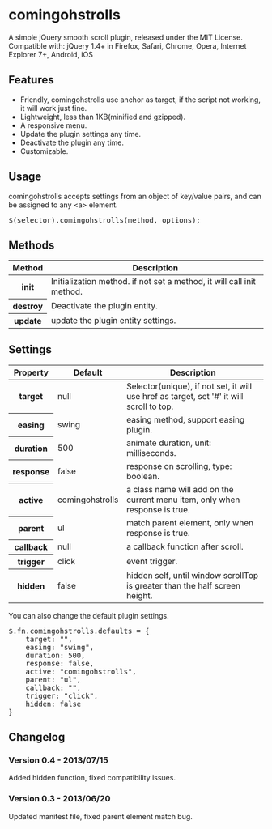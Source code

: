 comingohstrolls
===============
<p>A simple jQuery smooth scroll plugin, released under the MIT License.<br>
Compatible with: jQuery 1.4+ in Firefox, Safari, Chrome, Opera, Internet Explorer 7+, Android, iOS</p>
<h2>Features</h2>
<ul>
  <li>Friendly, comingohstrolls use anchor as target, if the script not working, it will work just fine.</li>
  <li>Lightweight, less than 1KB(minified and gzipped).</li>
  <li>A responsive menu.</li>
  <li>Update the plugin settings any time.</li>
  <li>Deactivate the plugin any time.</li>
  <li>Customizable.</li>
</ul>
<h2>Usage</h2>
<p>comingohstrolls accepts settings from an object of key/value pairs, and can be assigned to any &lt;a&gt; element.</p>
<pre>$(selector).comingohstrolls(method, options);</pre>

<h2>Methods</h2>
<table>
  <thead>
    <tr>
      <th>Method</th>
      <th>Description</th>
    </tr>
  </thead>
  <tbody>
    <tr>
      <th>init</th>
      <td>Initialization method. if not set a method, it will call init method.</td>
    </tr>
    <tr>
      <th>destroy</th>
      <td>Deactivate the plugin entity.</td>
    </tr>
    <tr>
      <th>update</th>
      <td>update the plugin entity settings.</td>
    </tr>
  </tbody>
</table>
<h2>Settings</h2>
<table>
  <thead>
    <tr>
      <th>Property</th>
      <th>Default</th>
      <th>Description</th>
    </tr>
  </thead>
  <tbody>
    <tr>
      <th>target</th>
      <td>null</td>
      <td>Selector(unique), if not set, it will use href as target, set '#' it will scroll to top.</td>
    </tr>
    <tr>
      <th>easing</th>
      <td>swing</td>
      <td>easing method, support easing plugin.</td>
    </tr>
    <tr>
      <th>duration</th>
      <td>500</td>
      <td>animate duration, unit: milliseconds.</td>
    </tr>
    <tr>
      <th>response</th>
      <td>false</td>
      <td>response on scrolling, type: boolean.</td>
    </tr>
    <tr>
      <th>active</th>
      <td>comingohstrolls</td>
      <td>a class name will add on the current menu item, only when response is true.</td>
    </tr>
    <tr>
      <th>parent</th>
      <td>ul</td>
      <td>match parent element, only when response is true.</td>
    </tr>
    <tr>
      <th>callback</th>
      <td>null</td>
      <td>a callback function after scroll.</td>
    </tr>
    <tr>
      <th>trigger</th>
      <td>click</td>
      <td>event trigger.</td>
    </tr>
    <tr>
      <th>hidden</th>
      <td>false</td>
      <td>hidden self, until window scrollTop is greater than the half screen height.</td>
    </tr>
  </tbody>
</table>
<p>You can also change the default plugin settings.</p>
<pre class="prettyprint linenums">$.fn.comingohstrolls.defaults = {
	target: &quot;&quot;,
	easing: &quot;swing&quot;,
	duration: 500,
	response: false,
	active: &quot;comingohstrolls&quot;,
	parent: &quot;ul&quot;,
	callback: &quot;&quot;,
	trigger: &quot;click&quot;,
	hidden: false
}</pre>

<h2 id="changelog">Changelog</h2>
<h3>Version 0.4 - 2013/07/15</h3>
<p>Added hidden function, fixed compatibility issues.</p>
<h3>Version 0.3 - 2013/06/20</h3>
<p>Updated manifest file, fixed parent element match bug.</p>

